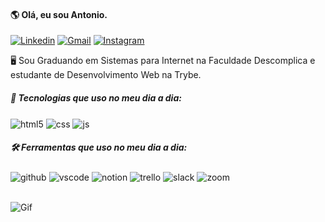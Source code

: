 #### 🌎 Olá, eu sou Antonio. 

[![Linkedin](https://img.shields.io/badge/LinkedIn-0077B5?style=for-the-badge&logo=linkedin&logoColor=white)](https://www.linkedin.com/in/antoniocunhadev?lipi=urn%3Ali%3Apage%3Ad_flagship3_profile_view_base_contact_details%3BwmNNo5YQRbCcjnvt%2F%2FXeSg%3D%3D)
[![Gmail](https://img.shields.io/badge/Gmail-D14836?style=for-the-badge&logo=gmail&logoColor=white)](mailto:antonio.frango@gmail.com)
[![Instagram](https://img.shields.io/badge/Instagram-E4405F?style=for-the-badge&logo=instagram&logoColor=white)](https://instagram.com/antoniofrango)

🖥️ Sou Graduando em Sistemas para Internet na Faculdade Descomplica e estudante de Desenvolvimento Web na Trybe.

##### 🦾 Tecnologias que uso no meu dia a dia:
  
  <div>
  <img align="center" alt="html5" src="[https://www.freepik.com/free-icon/html5_14132190.htm#query=html5&position=3&from_view=keyword&track=sph](https://cdn.worldvectorlogo.com/logos/html-1.svg)" />
  <img align="center" alt="css" src="https://img.shields.io/badge/CSS3-1572B6?style=for-the-badge&logo=css3&logoColor=white" />
  <img align="center" alt="js" src="https://img.shields.io/badge/JavaScript-F7DF1E?style=for-the-badge&logo=javascript&logoColor=black" />
  </div> 
  
##### 🛠️ Ferramentas que uso no meu dia a dia: 

  <div>
  <img align="center" alt="github" src="https://img.shields.io/badge/GitHub-100000?style=for-the-badge&logo=github&logoColor=white" />
  <img align="center" alt="vscode" src="https://img.shields.io/badge/Visual_Studio_Code-0078D4?style=for-the-badge&logo=visual%20studio%20code&logoColor=white" />
  <img align="center" alt="notion" src="https://img.shields.io/badge/Notion-000000?style=for-the-badge&logo=notion&logoColor=white" />
  <img align="center" alt="trello" src="https://img.shields.io/badge/Trello-0052CC?style=for-the-badge&logo=trello&logoColor=white" />
  <img align="center" alt="slack" src="https://img.shields.io/badge/Slack-4A154B?style=for-the-badge&logo=slack&logoColor=white" />
  <img align="center" alt="zoom" src="https://img.shields.io/badge/Zoom-2D8CFF?style=for-the-badge&logo=zoom&logoColor=white" />
  </div> <br/>
          
![Gif](https://media0.giphy.com/media/iIqmM5tTjmpOB9mpbn/giphy.gif?cid=ecf05e47c2z71cdo1lzgtgf4nznv2chniyt79in7eqt3bxes&rid=giphy.gif&ct=g)
